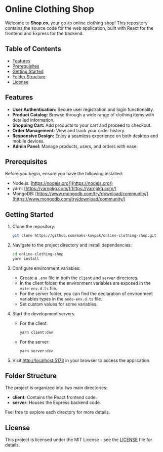 # Online Clothing Shop

Welcome to **Shop.co**, your go-to online clothing shop! This repository contains the source code for the web
application, built with React for the frontend and Express for the backend.

## Table of Contents

- [Features](#features)
- [Prerequisites](#prerequisites)
- [Getting Started](#getting-started)
- [Folder Structure](#folder-structure)
- [License](#license)

## Features

- **User Authentication:** Secure user registration and login functionality.
- **Product Catalog:** Browse through a wide range of clothing items with detailed information.
- **Shopping Cart:** Add products to your cart and proceed to checkout.
- **Order Management:** View and track your order history.
- **Responsive Design:** Enjoy a seamless experience on both desktop and mobile devices.
- **Admin Panel:** Manage products, users, and orders with ease.

## Prerequisites

Before you begin, ensure you have the following installed:

- Node.js: [https://nodejs.org/](https://nodejs.org/)
- yarn: [https://yarnpkg.com/](https://yarnpkg.com/)
- MongoDB: [https://www.mongodb.com/try/download/community/](https://www.mongodb.com/try/download/community/)

## Getting Started

1. Clone the repository:

   ```bash
   git clone https://github.com/maks-kovpak/online-clothing-shop.git
   ```

2. Navigate to the project directory and install dependencies:

   ```bash
   cd online-clothing-shop
   yarn install
   ```

3. Configure environment variables:

   - Create a `.env` file in both the `client` and `server` directores.
   - In the client folder, the environment variables are exposed in the `vite-env.d.ts` file.
   - For the server folder, you can find the declaration of environment variables types in the `node-env.d.ts` file.
   - Set custom values for some variables.

4. Start the development servers:

   - For the client:

     ```bash
     yarn client:dev
     ```

   - For the server:

     ```bash
     yarn server:dev
     ```

5. Visit [http://localhost:5173](http://localhost:5173) in your browser to access the application.

## Folder Structure

The project is organized into two main directories:

- **client:** Contains the React frontend code.
- **server:** Houses the Express backend code.

Feel free to explore each directory for more details.

## License

This project is licensed under the MIT License - see the [LICENSE](LICENSE) file for details.
